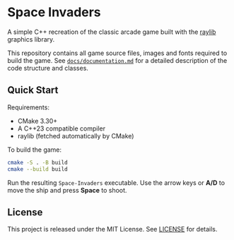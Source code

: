 # Space Invaders

A simple C++ recreation of the classic arcade game built with the [raylib](https://github.com/raysan5/raylib) graphics library.

This repository contains all game source files, images and fonts required to build the game. See [`docs/documentation.md`](docs/documentation.md) for a detailed description of the code structure and classes.

## Quick Start

Requirements:
- CMake 3.30+
- A C++23 compatible compiler
- raylib (fetched automatically by CMake)

To build the game:
```bash
cmake -S . -B build
cmake --build build
```
Run the resulting `Space-Invaders` executable. Use the arrow keys or **A/D** to move the ship and press **Space** to shoot.

## License

This project is released under the MIT License. See [LICENSE](LICENSE) for details.
